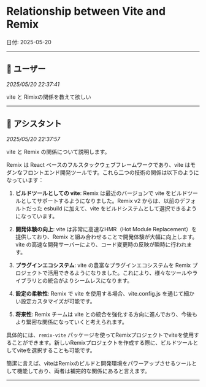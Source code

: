 # Relationship between Vite and Remix

日付: 2025-05-20

---

## 👤 ユーザー
*2025/05/20 22:37:41*

vite と Rimixの関係を教えて欲しい

---

## 🤖 アシスタント
*2025/05/20 22:37:57*

vite と Remix の関係について説明します。

Remix は React ベースのフルスタックウェブフレームワークであり、vite はモダンなフロントエンド開発ツールです。これら二つの技術の関係は以下のようになっています：

1. **ビルドツールとしての vite**: Remix は最近のバージョンで vite をビルドツールとしてサポートするようになりました。Remix v2 からは、以前のデフォルトだった esbuild に加えて、vite をビルドシステムとして選択できるようになっています。

2. **開発体験の向上**: vite は非常に高速なHMR（Hot Module Replacement）を提供しており、Remix と組み合わせることで開発体験が大幅に向上します。vite の高速な開発サーバーにより、コード変更時の反映が瞬時に行われます。

3. **プラグインエコシステム**: vite の豊富なプラグインエコシステムを Remix プロジェクトで活用できるようになりました。これにより、様々なツールやライブラリとの統合がよりシームレスになります。

4. **設定の柔軟性**: Remix で vite を使用する場合、vite.config.js を通じて細かい設定カスタマイズが可能です。

5. **将来性**: Remix チームは vite との統合を強化する方向に進んでおり、今後もより緊密な関係になっていくと考えられます。

具体的には、`remix-vite` パッケージを使ってRemixプロジェクトでviteを使用することができます。新しいRemixプロジェクトを作成する際に、ビルドツールとしてviteを選択することも可能です。

簡潔に言えば、viteはRemixのビルドと開発環境をパワーアップさせるツールとして機能しており、両者は補完的な関係にあると言えます。

---
